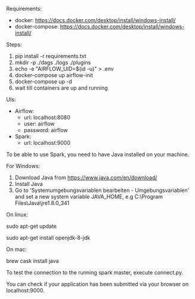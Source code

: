 Requirements:
- docker: https://docs.docker.com/desktop/install/windows-install/
- docker-compose: https://docs.docker.com/desktop/install/windows-install/


Steps:

1. pip install -r requirements.txt
2. mkdir -p ./dags ./logs ./plugins
3. echo -e "AIRFLOW_UID=$(id -u)" > .env
4. docker-compose up airflow-init
5. docker-compose up -d
6. wait till containers are up and running

UIs:
- Airflow:
   - url:      localhost:8080
   - user:     airflow
   - password: airflow
- Spark:
   - url:      localhost:9000

To be able to use Spark, you need to have Java installed on your machine.

For Windows:

1. Download Java from https://www.java.com/en/download/
2. Install Java
3. Go to 'Systemumgebungsvariablen bearbeiten - Umgebungsvariablen' and set a new system variable JAVA_HOME, e.g C:\Program Files\Java\jre1.8.0_341

On linux:

sudo apt-get update

sudo apt-get install openjdk-8-jdk

On mac:

brew cask install java

To test the connection to the running spark master, execute connect.py.

You can check if your application has been submitted via your browser on localhost:9000.